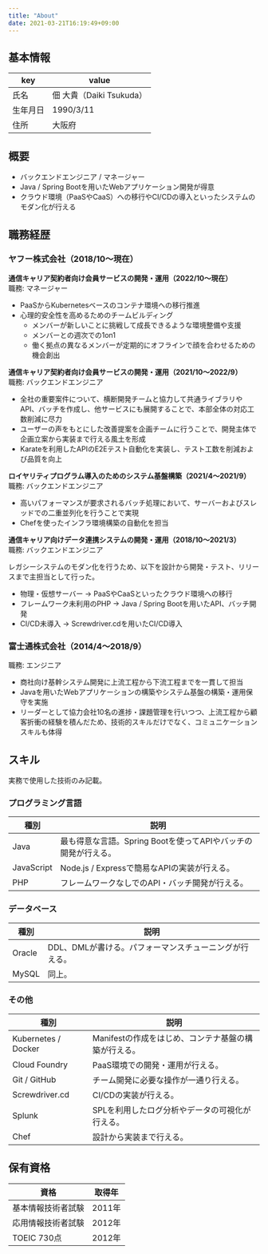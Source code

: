 ```yaml
---
title: "About"
date: 2021-03-21T16:19:49+09:00
---
```


## 基本情報
| key | value |
| --- | --- |
| 氏名 | 佃 大貴（Daiki Tsukuda） |
| 生年月日 | 1990/3/11 |
| 住所 | 大阪府 |

## 概要
- バックエンドエンジニア / マネージャー
- Java / Spring Bootを用いたWebアプリケーション開発が得意
- クラウド環境（PaaSやCaaS）への移行やCI/CDの導入といったシステムのモダン化が行える

## 職務経歴
### ヤフー株式会社（2018/10〜現在）
**通信キャリア契約者向け会員サービスの開発・運用（2022/10〜現在）**  
職務: マネージャー

- PaaSからKubernetesベースのコンテナ環境への移行推進
- 心理的安全性を高めるためのチームビルディング
  - メンバーが新しいことに挑戦して成長できるような環境整備や支援
  - メンバーとの週次での1on1
  - 働く拠点の異なるメンバーが定期的にオフラインで顔を合わせるための機会創出

**通信キャリア契約者向け会員サービスの開発・運用（2021/10〜2022/9）**  
職務: バックエンドエンジニア

- 全社の重要案件について、横断開発チームと協力して共通ライブラリやAPI、バッチを作成し、他サービスにも展開することで、本部全体の対応工数削減に尽力
- ユーザーの声をもとにした改善提案を企画チームに行うことで、開発主体で企画立案から実装まで行える風土を形成
- Karateを利用したAPIのE2Eテスト自動化を実装し、テスト工数を削減および品質を向上

**ロイヤリティプログラム導入のためのシステム基盤構築（2021/4〜2021/9）**  
職務: バックエンドエンジニア

- 高いパフォーマンスが要求されるバッチ処理において、サーバーおよびスレッドでの二重並列化を行うことで実現
- Chefを使ったインフラ環境構築の自動化を担当

**通信キャリア向けデータ連携システムの開発・運用（2018/10〜2021/3）**  
職務: バックエンドエンジニア

レガシーシステムのモダン化を行うため、以下を設計から開発・テスト、リリースまで主担当として行った。

- 物理・仮想サーバー → PaaSやCaaSといったクラウド環境への移行
- フレームワーク未利用のPHP → Java / Spring Bootを用いたAPI、バッチ開発
- CI/CD未導入 → Screwdriver.cdを用いたCI/CD導入

### 富士通株式会社（2014/4〜2018/9）
職務: エンジニア

- 商社向け基幹システム開発に上流工程から下流工程までを一貫して担当
- Javaを用いたWebアプリケーションの構築やシステム基盤の構築・運用保守を実施
- リーダーとして協力会社10名の進捗・課題管理を行いつつ、上流工程から顧客折衝の経験を積んだため、技術的スキルだけでなく、コミュニケーションスキルも体得

## スキル
実務で使用した技術のみ記載。
### プログラミング言語
| 種別 | 説明 |
| --- | --- |
| Java | 最も得意な言語。Spring Bootを使ってAPIやバッチの開発が行える。 |
| JavaScript | Node.js / Expressで簡易なAPIの実装が行える。 |
| PHP | フレームワークなしでのAPI・バッチ開発が行える。 |

### データベース
| 種別 | 説明 |
| --- | --- |
| Oracle | DDL、DMLが書ける。パフォーマンスチューニングが行える。 |
| MySQL | 同上。 |

### その他
| 種別 | 説明 |
| --- | --- |
| Kubernetes / Docker | Manifestの作成をはじめ、コンテナ基盤の構築が行える。 |
| Cloud Foundry | PaaS環境での開発・運用が行える。 |
| Git / GitHub | チーム開発に必要な操作が一通り行える。 |
| Screwdriver.cd | CI/CDの実装が行える。 |
| Splunk | SPLを利用したログ分析やデータの可視化が行える。 |
| Chef | 設計から実装まで行える。 |

## 保有資格
| 資格 | 取得年 |
| --- | --- |
| 基本情報技術者試験 | 2011年 |
| 応用情報技術者試験 | 2012年 |
| TOEIC 730点 | 2012年 |
